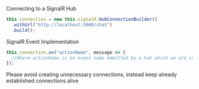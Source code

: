Connecting to a SignalR Hub
```javascript
this.connection = new this.signalR.HubConnectionBuilder()
  .withUrl("http://localhost:5000/chat")
  .build();
 ```
      
SignalR Event Implementation
```javascript
this.connection.on("actionName", message => {
  //Where actionName is an event name emmitted by a hub which we are connected to
});
```

 Please avoid creating unnecessary connections, instead keep already established connections alive
